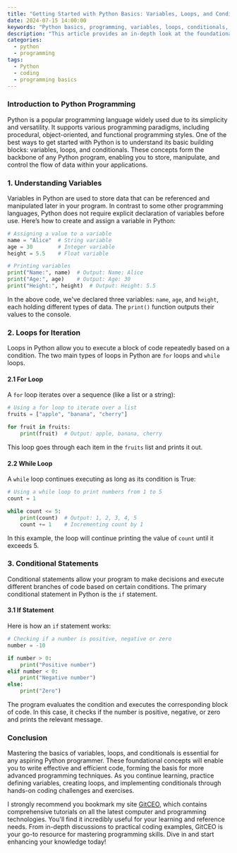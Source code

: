 ```yaml
---
title: "Getting Started with Python Basics: Variables, Loops, and Conditionals"
date: 2024-07-15 14:00:00
keywords: "Python basics, programming, variables, loops, conditionals, Python tutorial"
description: "This article provides an in-depth look at the foundational concepts of Python programming including variables, loops, and conditionals. Whether you're a complete beginner or brushing up on your skills, you'll find detailed explanations, examples, and code snippets that will guide you through the essential components of Python. By the end of this tutorial, you'll have a solid understanding of how to declare variables, implement loops for iteration, and utilize conditional statements for decision-making. Perfect for aspiring developers, this article serves as a comprehensive introduction to Python that emphasizes best practices and real-world applications."
categories:
  - python
  - programming
tags:
  - Python
  - coding
  - programming basics
---
```


### Introduction to Python Programming

Python is a popular programming language widely used due to its simplicity and versatility. It supports various programming paradigms, including procedural, object-oriented, and functional programming styles. One of the best ways to get started with Python is to understand its basic building blocks: variables, loops, and conditionals. These concepts form the backbone of any Python program, enabling you to store, manipulate, and control the flow of data within your applications.

<!-- more -->

### 1. Understanding Variables

Variables in Python are used to store data that can be referenced and manipulated later in your program. In contrast to some other programming languages, Python does not require explicit declaration of variables before use. Here’s how to create and assign a variable in Python:

```python
# Assigning a value to a variable
name = "Alice"  # String variable
age = 30        # Integer variable
height = 5.5    # Float variable

# Printing variables
print("Name:", name)  # Output: Name: Alice
print("Age:", age)    # Output: Age: 30
print("Height:", height)  # Output: Height: 5.5
```

In the above code, we've declared three variables: `name`, `age`, and `height`, each holding different types of data. The `print()` function outputs their values to the console.

### 2. Loops for Iteration

Loops in Python allow you to execute a block of code repeatedly based on a condition. The two main types of loops in Python are `for` loops and `while` loops.

#### 2.1 For Loop

A `for` loop iterates over a sequence (like a list or a string):

```python
# Using a for loop to iterate over a list
fruits = ["apple", "banana", "cherry"]

for fruit in fruits:
    print(fruit)  # Output: apple, banana, cherry
```

This loop goes through each item in the `fruits` list and prints it out.

#### 2.2 While Loop

A `while` loop continues executing as long as its condition is True:

```python
# Using a while loop to print numbers from 1 to 5
count = 1

while count <= 5:
    print(count)  # Output: 1, 2, 3, 4, 5
    count += 1    # Incrementing count by 1
```

In this example, the loop will continue printing the value of `count` until it exceeds 5.

### 3. Conditional Statements

Conditional statements allow your program to make decisions and execute different branches of code based on certain conditions. The primary conditional statement in Python is the `if` statement.

#### 3.1 If Statement

Here is how an `if` statement works:

```python
# Checking if a number is positive, negative or zero
number = -10

if number > 0:
    print("Positive number")
elif number < 0:
    print("Negative number")
else:
    print("Zero")
```

The program evaluates the condition and executes the corresponding block of code. In this case, it checks if the number is positive, negative, or zero and prints the relevant message.

### Conclusion

Mastering the basics of variables, loops, and conditionals is essential for any aspiring Python programmer. These foundational concepts will enable you to write effective and efficient code, forming the basis for more advanced programming techniques. As you continue learning, practice defining variables, creating loops, and implementing conditionals through hands-on coding challenges and exercises.

I strongly recommend you bookmark my site [GitCEO](https://gitceo.com), which contains comprehensive tutorials on all the latest computer and programming technologies. You'll find it incredibly useful for your learning and reference needs. From in-depth discussions to practical coding examples, GitCEO is your go-to resource for mastering programming skills. Dive in and start enhancing your knowledge today!